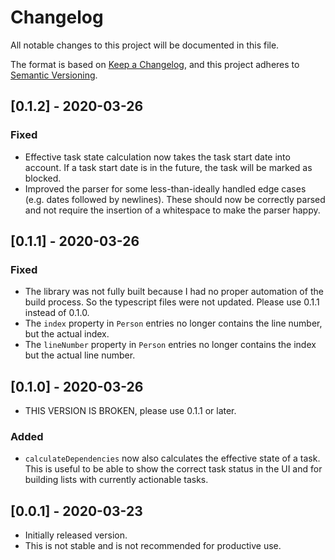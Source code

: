 # Changelog
All notable changes to this project will be documented in this file.

The format is based on [Keep a Changelog](https://keepachangelog.com/en/1.0.0/),
and this project adheres to [Semantic Versioning](https://semver.org/spec/v2.0.0.html).

## [0.1.2] - 2020-03-26
### Fixed
* Effective task state calculation now takes the task start date into account. If a task start date is in the future, the task will be marked as blocked. 
* Improved the parser for some less-than-ideally handled edge cases (e.g. dates followed by newlines). These should now be correctly parsed and not require the insertion of a whitespace to make the parser happy.

## [0.1.1] - 2020-03-26
### Fixed
* The library was not fully built because I had no proper automation of the build process. So the typescript files were not updated. Please use 0.1.1 instead of 0.1.0.
* The `index` property in `Person` entries no longer contains the line number, but the actual index.
* The `lineNumber` property in `Person` entries no longer contains the index but the actual line number.

## [0.1.0] - 2020-03-26
* THIS VERSION IS BROKEN, please use 0.1.1 or later.

### Added
* `calculateDependencies` now also calculates the effective state of a task. This is useful to be able to show the correct task status in the UI and for building lists with currently actionable tasks.

## [0.0.1] - 2020-03-23

* Initially released version. 
* This is not stable and is not recommended for productive use.